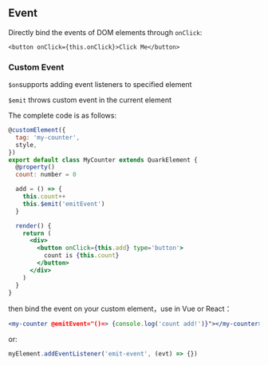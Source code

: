 ## Event

Directly bind the events of DOM elements through `onClick`:

```tsx
<button onClick={this.onClick}>Click Me</button>
```

### Custom Event

`$on`supports adding event listeners to specified element

`$emit` throws custom event in the current element


The complete code is as follows:
```jsx
@customElement({
  tag: 'my-counter',
  style,
})
export default class MyCounter extends QuarkElement {
  @property()
  count: number = 0

  add = () => {
    this.count++
    this.$emit('emitEvent')
  }

  render() {
    return (
      <div>
        <button onClick={this.add} type='button'>
          count is {this.count}
        </button>
      </div>
    )
  }
}
```

then bind the event on your custom element，use in Vue or React：

```jsx
<my-counter @emitEvent="()=> {console.log('count add!')}"></my-counter>
```

or:

```js
myElement.addEventListener('emit-event', (evt) => {})
```

